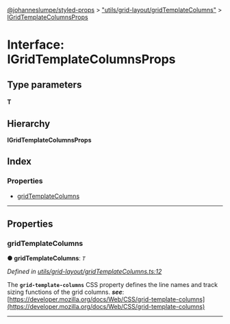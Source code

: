 [@johanneslumpe/styled-props](../README.md) > ["utils/grid-layout/gridTemplateColumns"](../modules/_utils_grid_layout_gridtemplatecolumns_.md) > [IGridTemplateColumnsProps](../interfaces/_utils_grid_layout_gridtemplatecolumns_.igridtemplatecolumnsprops.md)

# Interface: IGridTemplateColumnsProps

## Type parameters
#### T 
## Hierarchy

**IGridTemplateColumnsProps**

## Index

### Properties

* [gridTemplateColumns](_utils_grid_layout_gridtemplatecolumns_.igridtemplatecolumnsprops.md#gridtemplatecolumns)

---

## Properties

<a id="gridtemplatecolumns"></a>

###  gridTemplateColumns

**● gridTemplateColumns**: *`T`*

*Defined in [utils/grid-layout/gridTemplateColumns.ts:12](https://github.com/johanneslumpe/styled-props/blob/3abf398/src/utils/grid-layout/gridTemplateColumns.ts#L12)*

The **`grid-template-columns`** CSS property defines the line names and track sizing functions of the grid columns.
*__see__*: [https://developer.mozilla.org/docs/Web/CSS/grid-template-columns](https://developer.mozilla.org/docs/Web/CSS/grid-template-columns)

___

